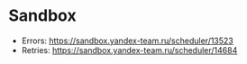 # Sandbox

+ Errors: https://sandbox.yandex-team.ru/scheduler/13523
+ Retries: https://sandbox.yandex-team.ru/scheduler/14684